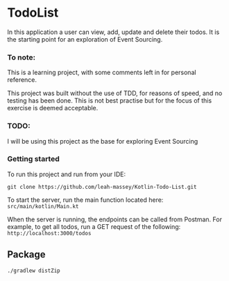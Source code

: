 # TodoList

In this application a user can view, add, update and delete their todos. It is the starting point for an exploration of Event Sourcing.

### To note: 
This is a learning project, with some comments left in for personal reference. 

This project was built without the use of TDD, for reasons of speed, and no testing has been done. This is not best practise but for the focus of this exercise is deemed acceptable. 


### TODO: 
I will be using this project as the base for exploring Event Sourcing

### Getting started  
 To run this project and run from your IDE:

```git clone https://github.com/leah-massey/Kotlin-Todo-List.git```


To start the server, run the main function located here: 
```src/main/kotlin/Main.kt```

When the server is running, the endpoints can be called from Postman. 
For example, to get all todos, run a GET request of the following:
```http://localhost:3000/todos```

## Package
```
./gradlew distZip
```


